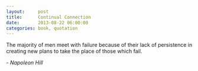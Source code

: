 ```yaml
---
layout:     post
title:      Continual Connection
date:       2013-08-22 06:00:00
categories: book, quotation
---
```


The majority of men meet with failure because of their lack of persistence in creating new plans to take the place of those which fail.

*- Napoleon Hill*